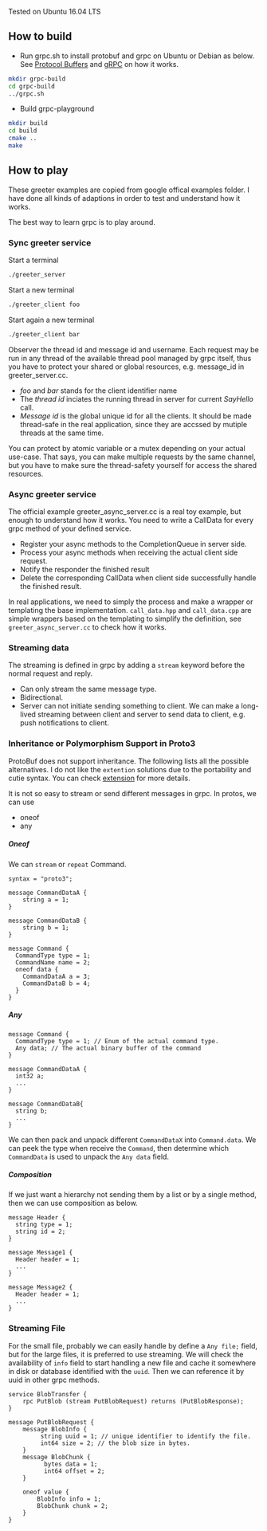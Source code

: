 Tested on Ubuntu 16.04 LTS

## How to build

* Run grpc.sh to install protobuf and grpc on Ubuntu or Debian as below. See [Protocol Buffers](https://github.com/google/protobuf/blob/master/src/README.md) and [gRPC](https://github.com/grpc/grpc/blob/master/INSTALL.md) on how it works. 

```bash
mkdir grpc-build
cd grpc-build
../grpc.sh
```

* Build grpc-playground

```bash
mkdir build
cd build
cmake ..
make
```

## How to play

These greeter examples are copied from google offical examples folder. 
I have done all kinds of adaptions in order to test and understand how
it works. 

The best way to learn grpc is to play around.    

### Sync greeter service

Start a terminal
```bash
./greeter_server
```

Start a new terminal
```bash
./greeter_client foo
```

Start again a new terminal
```bash
./greeter_client bar
```

Observer the thread id and message id and username. Each request may be run in any thread of the available thread 
pool managed by grpc itself, thus you have to protect your shared or global resources, e.g. message_id in 
greeter_server.cc.

- *foo* and *bar* stands for the client identifier name
- The *thread id* inciates the running thread in server for current *SayHello* call.
- *Message id* is the global unique id for all the clients. It should be made thread-safe in the real application, 
since they are accssed by mutiple threads at the same time. 

You can protect by atomic variable or a mutex depending on your actual use-case. That says, you can make multiple 
requests by the same channel, but you have to make sure the thread-safety yourself for access the shared resources.


### Async greeter service

The official example greeter_async_server.cc is a real toy example, but enough to understand how it works. You need 
to write a CallData for every grpc method of your defined service. 

- Register your async methods to the CompletionQueue in server side.
- Process your async methods when receiving the actual client side request.
- Notify the responder the finished result 
- Delete the corresponding CallData when client side successfully handle the finished result.

In real applications, we need to simply the process and make a wrapper or templating the base implementation.
`call_data.hpp` and `call_data.cpp` are simple wrappers based on the templating to simplify the definition, see 
`greeter_async_server.cc` to check how it works. 

### Streaming data

The streaming is defined in grpc by adding a `stream` keyword before the normal request and reply. 

- Can only stream the same message type.
- Bidirectional.
- Server can not initiate sending something to client. We can make a long-lived streaming between client and server 
to send data to client, e.g. push notifications to client.

### Inheritance or Polymorphism Support in Proto3

ProtoBuf does not support inheritance. The following lists all the possible alternatives.
I do not like the `extention` solutions due to the portability and cutie syntax. You can check 
[extension](http://www.indelible.org/ink/protobuf-polymorphism/) for more details.
  
It is not so easy to stream or send different messages in grpc. In protos, we can use
 
- oneof
- any

##### Oneof

We can `stream` or `repeat` Command.  
 
```
syntax = "proto3";

message CommandDataA {
    string a = 1;
}

message CommandDataB {
    string b = 1;
}

message Command {
  CommandType type = 1;
  CommandName name = 2;
  oneof data {
    CommandDataA a = 3;
    CommandDataB b = 4;
  }
}
```

##### Any

```
message Command {
  CommandType type = 1; // Enum of the actual command type.
  Any data; // The actual binary buffer of the command
}

message CommandDataA {
  int32 a;
  ...
}

message CommandDataB{
  string b;
  ... 
}
```

We can then pack and unpack different `CommandDataX` into `Command.data`. We can peek the type when receive the `Command`, 
then determine which `CommandData` is used to unpack the `Any data` field.

##### Composition

If we just want a hierarchy not sending them by a list or by a single method, then we can use composition as below.

```
message Header {
  string type = 1;
  string id = 2;
}

message Message1 {
  Header header = 1;
  ...
}

message Message2 {
  Header header = 1;
  ...
}
```   

### Streaming File   

For the small file, probably we can easily handle by define a `Any file;` field, but for the large files, it is 
preferred to use streaming. We will check the availability of `info` field to start handling a new file and cache it 
somewhere in disk or database identified with the `uuid`. Then we can reference it by uuid in other grpc methods.

```
service BlobTransfer {
    rpc PutBlob (stream PutBlobRequest) returns (PutBlobResponse);
}

message PutBlobRequest {
    message BlobInfo {
         string uuid = 1; // unique identifier to identify the file.
         int64 size = 2; // the blob size in bytes.
    }
    message BlobChunk {
          bytes data = 1;
          int64 offset = 2;
    }
    
    oneof value {
        BlobInfo info = 1;
        BlobChunk chunk = 2;
    }
}
```

